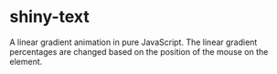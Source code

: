 # shiny-text

A linear gradient animation in pure JavaScript. The linear gradient percentages are changed based on the position of the mouse on the element.
